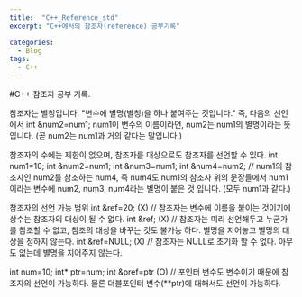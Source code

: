```yaml
---
title:  "C++_Reference_std"
excerpt: "C++에서의 참조자(reference) 공부기록"

categories:
  - Blog
tags:
  - C++
---
```


#C++ 참조자 공부 기록.

참조자는 별칭입니다.
  "변수에 별명(별칭)을 하나 붙여주는 것입니다."
  즉, 다음의 선언에서
  int &num2=num1;
  num1이 변수의 이름이라면, num2는 num1의 별명이라는 뜻입니다. (곧 num2는 num1과 거의 같다는 말입니다.)

참조자의 수에는 제한이 없으며, 참조자를 대상으로도 참조자를 선언할 수 있다.
  int num1=10;
  int &num2=num1;
  int &num3=num1;
  int &num4=num2;    // num1의 참조자인 num2를 참조하는 num4, 즉 num4도 num1의 참조자
  위의 문장들에서 num1이라는 변수에 num2, num3, num4라는 별명이 붙은 것 입니다. (모두 num1과 같다.)

참조자의 선언 가능 범위
  int &ref=20;   (X) // 참조자는 변수에 이름을 붙이는 것이기에 상수는 참조자의 대상이 될 수 없다.
  int &ref;      (X) // 참조자는 미리 선언해두고 누군가를 참조할 수 없고, 참조의 대상을 바꾸는 것도 불가능 하다. 별명을 지어놓고 별명의 대상을 정하지 않는다.
  int &ref=NULL; (X) // 참조자는 NULL로 초기화 할 수 없다. 아무도 없는데 별명을 지어주지 않는다.
  
  int num=10;
  int* ptr=num;
  int &pref=ptr  (O) // 포인터 변수도 변수이기 때문에 참조자의 선언이 가능하다. 물론 더블포인터 변수(**ptr)에 대해서도 선언이 가능하다.
